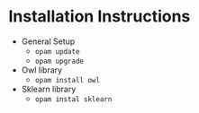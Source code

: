 # Installation Instructions

- General Setup
  - `opam update`
  - `opam upgrade`
- Owl library
    - `opam install owl`
- Sklearn library
    - `opam instal sklearn`